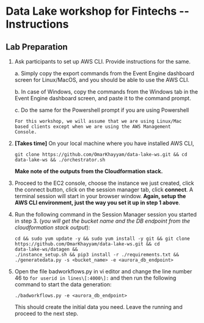 Data Lake workshop for Fintechs -- Instructions
===============================================

Lab Preparation
---------------

1.  Ask participants to set up AWS CLI. Provide instructions for the
    same.

    a.  Simply copy the export commands from the Event Engine dashboard
        screen for Linux/MacOS, and you should be able to use the
        AWS CLI.

    b.  In case of Windows, copy the commands from the Windows tab in
        the Event Engine dashboard screen, and paste it to the command
        prompt.

    c.  Do the same for the Powershell prompt if you are using
        Powershell

        For this workshop, we will assume that we are using Linux/Mac
        based clients except when we are using the AWS Management
        Console.

2.  **\[Takes time\]** On your local machine where you have installed
    AWS CLI,

        git clone https://github.com/OmarKhayyam/data-lake-ws.git && cd
        data-lake-ws && ./orchestrator.sh

    **Make note of the outputs from the Cloudformation stack.**

3.  Proceed to the EC2 console, choose the instance we just created,
    click the connect button, click on the session manager tab, click
    **connect**. A terminal session will start in your browser window.
    **Again, setup the AWS CLI environment, just the way you set it up
    in step 1 above**.

4.  Run the following command in the Session Manager session you started
    in step 3. (*you will get the bucket name and the DB endpoint from
    the cloudformation stack output*):

        cd && sudo yum update -y && sudo yum install -y git && git clone
        https://github.com/OmarKhayyam/data-lake-ws.git && cd
        data-lake-ws/datagen &&
        ./instance_setup.sh && pip3 install -r ./requirements.txt && ./generatedata.py -s <bucket_name> -e <aurora_db_endpoint>

5.  Open the file badworkflows.py in vi editor and change the line
    number 46 to `for userid in lines\[:4000\]:` and then run the
    following command to start the data generation:

        ./badworkflows.py -e <aurora_db_endpoint>

    This should create the initial data you need. Leave the running and
    proceed to the next step.
